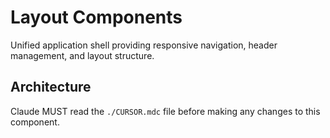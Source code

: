 # Layout Components

Unified application shell providing responsive navigation, header management, and layout structure.

## Architecture  
Claude MUST read the `./CURSOR.mdc` file before making any changes to this component.